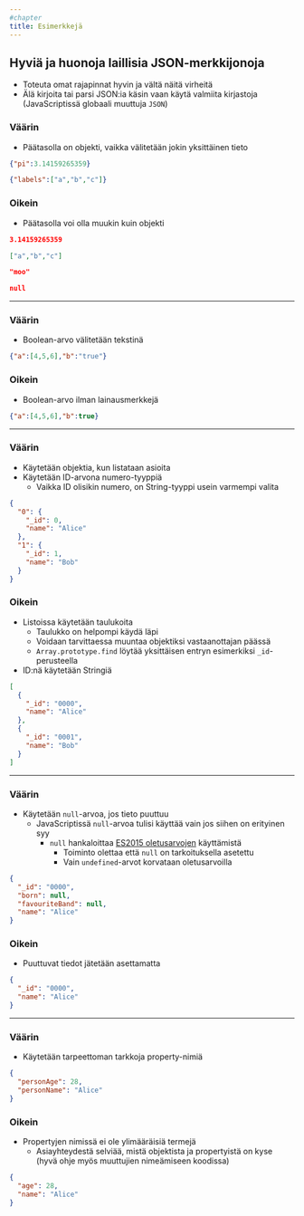 ```yaml
---
#chapter
title: Esimerkkejä
---
```


## Hyviä ja huonoja laillisia JSON-merkkijonoja
* Toteuta omat rajapinnat hyvin ja vältä näitä virheitä
* Älä kirjoita tai parsi JSON:ia käsin vaan käytä valmiita kirjastoja (JavaScriptissä globaali muuttuja `JSON`)

### Väärin <i class="fa fa-thumbs-o-down" aria-hidden="true"></i>
* Päätasolla on objekti, vaikka välitetään jokin yksittäinen tieto
```json
{"pi":3.14159265359}
```
```json
{"labels":["a","b","c"]}
```

### Oikein <i class="fa fa-thumbs-o-up" aria-hidden="true"></i>
* Päätasolla voi olla muukin kuin objekti
```json
3.14159265359
```
```json
["a","b","c"]
```
```json
"moo"
```
```json
null
```

---

### Väärin <i class="fa fa-thumbs-o-down" aria-hidden="true"></i>
* Boolean-arvo välitetään tekstinä
```json
{"a":[4,5,6],"b":"true"}
```

### Oikein <i class="fa fa-thumbs-o-up" aria-hidden="true"></i>
* Boolean-arvo ilman lainausmerkkejä
```json
{"a":[4,5,6],"b":true}
```

---

### Väärin <i class="fa fa-thumbs-o-down" aria-hidden="true"></i>
* Käytetään objektia, kun listataan asioita
* Käytetään ID-arvona numero-tyyppiä
  * Vaikka ID olisikin numero, on String-tyyppi usein varmempi valita
```json
{
  "0": {
    "_id": 0,
    "name": "Alice"
  },
  "1": {
    "_id": 1,
    "name": "Bob"
  }
}
```

### Oikein <i class="fa fa-thumbs-o-up" aria-hidden="true"></i>
* Listoissa käytetään taulukoita
  * Taulukko on helpompi käydä läpi
  * Voidaan tarvittaessa muuntaa objektiksi vastaanottajan päässä
  * `Array.prototype.find` löytää yksittäisen entryn esimerkiksi `_id`-perusteella
* ID:nä käytetään Stringiä
```json
[
  {
    "_id": "0000",
    "name": "Alice"
  },
  {
    "_id": "0001",
    "name": "Bob"
  }
]
```

---

### Väärin <i class="fa fa-thumbs-o-down" aria-hidden="true"></i>
* Käytetään `null`-arvoa, jos tieto puuttuu
  * JavaScriptissä `null`-arvoa tulisi käyttää vain jos siihen on erityinen syy
    * `null` hankaloittaa [ES2015 oletusarvojen]((https://babeljs.io/learn-es2015/#ecmascript-2015-features-default-rest-spread)) käyttämistä
      * Toiminto olettaa että `null` on tarkoituksella asetettu
      * Vain `undefined`-arvot korvataan oletusarvoilla

```json
{
  "_id": "0000",
  "born": null,
  "favouriteBand": null,
  "name": "Alice"
}
```

### Oikein <i class="fa fa-thumbs-o-up" aria-hidden="true"></i>
* Puuttuvat tiedot jätetään asettamatta
```json
{
  "_id": "0000",
  "name": "Alice"
}
```

---

### Väärin <i class="fa fa-thumbs-o-down" aria-hidden="true"></i>
* Käytetään tarpeettoman tarkkoja property-nimiä

```json
{
  "personAge": 28,
  "personName": "Alice"
}
```

### Oikein <i class="fa fa-thumbs-o-up" aria-hidden="true"></i>
* Propertyjen nimissä ei ole ylimääräisiä termejä
  * Asiayhteydestä selviää, mistä objektista ja propertyistä on kyse (hyvä ohje myös muuttujien nimeämiseen koodissa)
```json
{
  "age": 28,
  "name": "Alice"
}
```
